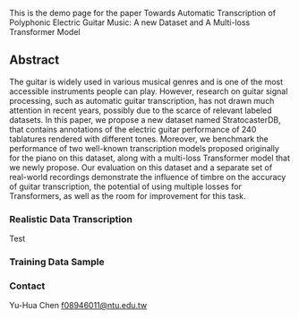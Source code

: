 This is the demo page for the paper Towards Automatic Transcription of Polyphonic Electric Guitar Music: A new Dataset and A Multi-loss Transformer Model

## Abstract
The guitar is widely used in various musical genres and is one of the most accessible instruments people can play. However, research on guitar signal processing, such as automatic guitar transcription, has not drawn much attention in recent years, possibly due to the scarce of relevant labeled datasets. In this paper, we propose a new dataset named StratocasterDB, that contains annotations of the electric guitar performance of 240 tablatures rendered with different tones. Moreover, we benchmark the performance of two well-known transcription models proposed originally for the piano on this  dataset, along with a multi-loss Transformer model that we newly propose. Our evaluation on this dataset and a separate set of real-world recordings demonstrate the influence of timbre on the accuracy of guitar transcription, the potential of using multiple losses for Transformers, as well as the room for improvement for this task.

### Realistic Data Transcription

Test
### Training Data Sample
<!-- Audio in the same row share identical first 4 bars prompt. ***No grooving*** and ***Hard grooving***  model are asked to generate 16-bar continuations based on the prompt input. -->

<!-- |   |Real data|No grooving|Hard grooving| -->
<!-- |1.|<audio src="result/real data/0.wav" controls="" preload=""></audio>|<audio src="result/no grooving/0.wav" controls="" preload=""></audio>|<audio src="result/hard grooving/0.wav" controls="" preload=""></audio>|
|2.|<audio src="result/real data/1.wav" controls="" preload=""></audio>|<audio src="result/no grooving/1.wav" controls="" preload=""></audio>|<audio src="result/hard grooving/1.wav" controls="" preload=""></audio>|
|3.|<audio src="result/real data/2.wav" controls="" preload=""></audio>|<audio src="result/no grooving/2.wav" controls="" preload=""></audio>|<audio src="result/hard grooving/2.wav" controls="" preload=""></audio>|
|4.|<audio src="result/real data/3.wav" controls="" preload=""></audio>|<audio src="result/no grooving/3.wav" controls="" preload=""></audio>|<audio src="result/hard grooving/3.wav" controls="" preload=""></audio>|
|5.|<audio src="result/real data/4.wav" controls="" preload=""></audio>|<audio src="result/no grooving/4.wav" controls="" preload=""></audio>|<audio src="result/hard grooving/4.wav" controls="" preload=""></audio>| -->

<!-- ### Demo Video
This video recording is a guitarist from our team playing a generated tab which is generated from scratch.
<iframe width="800" height="500" src="https://www.youtube.com/embed/yccH6kvinq0">
</iframe> -->

### Contact 
Yu-Hua Chen f08946011@ntu.edu.tw
